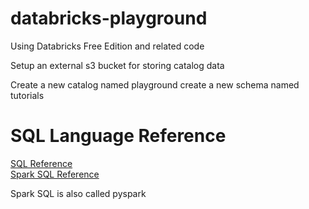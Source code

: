 # databricks-playground
Using Databricks Free Edition and related code


Setup an external s3 bucket for storing catalog data

Create a new catalog named playground
create a new schema named tutorials



# SQL Language Reference
[SQL Reference](https://docs.databricks.com/aws/en/sql/language-manual/)  
[Spark SQL Reference](https://api-docs.databricks.com/python/pyspark/latest/pyspark.sql/index.html)  

Spark SQL is also called pyspark






